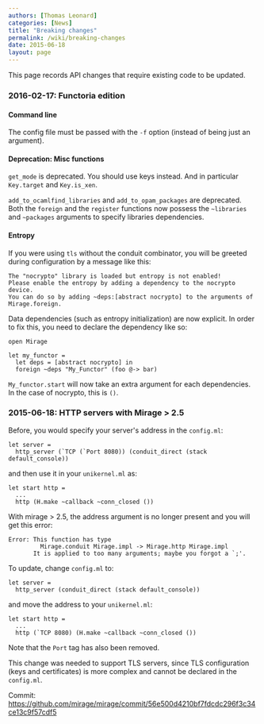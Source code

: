 ```yaml
---
authors: [Thomas Leonard]
categories: [News]
title: "Breaking changes"
permalink: /wiki/breaking-changes
date: 2015-06-18
layout: page
---
```


This page records API changes that require existing code to be updated.

### 2016-02-17: Functoria edition

#### Command line

The config file must be passed with the `-f` option (instead of being just
an argument).

#### Deprecation: Misc functions

`get_mode` is deprecated. You should use keys instead. And in particular `Key.target` and `Key.is_xen`.

`add_to_ocamlfind_libraries` and `add_to_opam_packages` are deprecated. Both the `foreign` and the `register` functions now possess the `~libraries` and `~packages` arguments to specify libraries dependencies.

#### Entropy

If you were using `tls` without the conduit combinator, you will be
greeted during configuration by a message like this:

```
The "nocrypto" library is loaded but entropy is not enabled!
Please enable the entropy by adding a dependency to the nocrypto device.
You can do so by adding ~deps:[abstract nocrypto] to the arguments of Mirage.foreign.
```

Data dependencies (such as entropy initialization) are now explicit.
In order to fix this, you need to declare the dependency like so:
```
open Mirage

let my_functor =
  let deps = [abstract nocrypto] in
  foreign ~deps "My_Functor" (foo @-> bar)
```

`My_functor.start` will now take an extra argument for each
dependencies. In the case of nocrypto, this is `()`.

### 2015-06-18: HTTP servers with Mirage > 2.5

Before, you would specify your server's address in the `config.ml`:

    let server =
      http_server (`TCP (`Port 8080)) (conduit_direct (stack default_console))

and then use it in your `unikernel.ml` as:

    let start http =
      ...
      http (H.make ~callback ~conn_closed ())

With mirage > 2.5, the address argument is no longer present and you will get this error:

    Error: This function has type
             Mirage.conduit Mirage.impl -> Mirage.http Mirage.impl
           It is applied to too many arguments; maybe you forgot a `;'.

To update, change `config.ml` to:

    let server =
      http_server (conduit_direct (stack default_console))

and move the address to your `unikernel.ml`:

    let start http =
      ...
      http (`TCP 8080) (H.make ~callback ~conn_closed ())

Note that the `Port` tag has also been removed.

This change was needed to support TLS servers, since TLS configuration (keys and certificates) is more complex and cannot be declared in the `config.ml`.

Commit: <https://github.com/mirage/mirage/commit/56e500d4210bf7fdcdc296f3c34ce13c9f57cdf5>
